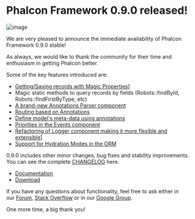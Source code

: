 <!--
slug: phalcon-framework-0-9-0-released
date: Tue Feb 05 2013 14:55:00 GMT-0500 (EST)
tags: php, phalcon, release, ORM
title: Phalcon Framework 0.9.0 released!
id: 42369409581
link: http://blog.phalconphp.com/post/42369409581/phalcon-framework-0-9-0-released
raw: {"blog_name":"phalconphp","id":42369409581,"post_url":"http://blog.phalconphp.com/post/42369409581/phalcon-framework-0-9-0-released","slug":"phalcon-framework-0-9-0-released","type":"text","date":"2013-02-05 19:55:00 GMT","timestamp":1360094100,"state":"published","format":"html","reblog_key":"JhrqJvNA","tags":["php","phalcon","release","ORM"],"short_url":"http://tmblr.co/Z6PumvdTQU8j","highlighted":[],"note_count":3,"title":"Phalcon Framework 0.9.0 released!","body":"<div><img alt=\"image\" src=\"http://static.phalconphp.com/blog/img/phalcon09.jpg\"/></div>\n<p>We are very pleased to announce the immediate availability of Phalcon Framework 0.9.0 stable!</p>\n<p>As always, we would like to thank the community for their time and enthusiasm in getting Phalcon better.</p>\n<p>Some of the key features introduced are:</p>\n<ul><li><a href=\"https://docs.phalconphp.com/en/latest/reference/models.html#storing-related-records\">Getting/Saving records with Magic Properties</a>]</li>\n<li>Magic static methods to query records by fields (Robots::findById, Robots::findFirstByType, etc)</li>\n<li><a href=\"https://docs.phalconphp.com/en/latest/reference/annotations.html\">A brand-new Annotations Parser component</a></li>\n<li><a href=\"https://docs.phalconphp.com/en/latest/reference/routing.html#annotations-router\">Routing based on Annotations</a></li>\n<li><a href=\"https://docs.phalconphp.com/en/latest/reference/models.html#annotations-strategy\">Define model&rsquo;s meta-data using annotations</a></li>\n<li><a href=\"https://docs.phalconphp.com/en/latest/reference/events.html#listener-priorities\">Priorities in the Events component</a></li>\n<li><a href=\"https://docs.phalconphp.com/en/latest/reference/logging.html\">Refactoring of Logger component making it more flexible and extensible</a>]</li>\n<li><a href=\"https://docs.phalconphp.com/en/latest/reference/models.html#hydration-modes\">Support for Hydration Modes in the ORM</a></li>\n</ul><p>0.9.0 includes other minor changes, bug fixes and stability improvements. You can see the complete <a href=\"https://github.com/phalcon/cphalcon/blob/0.9.0/CHANGELOG\">CHANGELOG</a> here.</p>\n<ul><li><a href=\"https://docs.phalconphp.com/en/latest/\">Documentation</a></li>\n<li><a href=\"https://phalconphp.com/download\">Download</a></li>\n</ul><p>If you have any questions about functionality, feel free to ask either in our <a href=\"http://forum.phalconphp.com/\">Forum</a>, <a href=\"http://stackoverflow.com/questions/tagged/phalcon\">Stack Overflow</a> or in our <a href=\"https://groups.google.com/forum/#!forum/phalcon\">Google Group</a>.</p>\n<p>One more time, a big thank you!</p>","reblog":{"tree_html":"","comment":"<div><img alt=\"image\" src=\"http://static.phalconphp.com/blog/img/phalcon09.jpg\"></div>\n<p>We are very pleased to announce the immediate availability of Phalcon Framework 0.9.0 stable!</p>\n<p>As always, we would like to thank the community for their time and enthusiasm in getting Phalcon better.</p>\n<p>Some of the key features introduced are:</p>\n<ul><li><a href=\"https://docs.phalconphp.com/en/latest/reference/models.html#storing-related-records\">Getting/Saving records with Magic Properties</a>]</li>\n<li>Magic static methods to query records by fields (Robots::findById, Robots::findFirstByType, etc)</li>\n<li><a href=\"https://docs.phalconphp.com/en/latest/reference/annotations.html\">A brand-new Annotations Parser component</a></li>\n<li><a href=\"https://docs.phalconphp.com/en/latest/reference/routing.html#annotations-router\">Routing based on Annotations</a></li>\n<li><a href=\"https://docs.phalconphp.com/en/latest/reference/models.html#annotations-strategy\">Define model&rsquo;s meta-data using annotations</a></li>\n<li><a href=\"https://docs.phalconphp.com/en/latest/reference/events.html#listener-priorities\">Priorities in the Events component</a></li>\n<li><a href=\"https://docs.phalconphp.com/en/latest/reference/logging.html\">Refactoring of Logger component making it more flexible and extensible</a>]</li>\n<li><a href=\"https://docs.phalconphp.com/en/latest/reference/models.html#hydration-modes\">Support for Hydration Modes in the ORM</a></li>\n</ul><p>0.9.0 includes other minor changes, bug fixes and stability improvements. You can see the complete <a href=\"https://github.com/phalcon/cphalcon/blob/0.9.0/CHANGELOG\">CHANGELOG</a> here.</p>\n<ul><li><a href=\"https://docs.phalconphp.com/en/latest/\">Documentation</a></li>\n<li><a href=\"https://phalconphp.com/download\">Download</a></li>\n</ul><p>If you have any questions about functionality, feel free to ask either in our&nbsp;<a href=\"http://forum.phalconphp.com/\">Forum</a>, <a href=\"http://stackoverflow.com/questions/tagged/phalcon\">Stack Overflow</a> or in our <a href=\"https://groups.google.com/forum/#!forum/phalcon\">Google Group</a>.</p>\n<p>One more time, a big thank you!</p>"},"trail":[{"blog":{"name":"phalconphp","theme":{"header_full_width":1117,"header_full_height":426,"header_focus_width":758,"header_focus_height":426,"avatar_shape":"square","background_color":"#FAFAFA","body_font":"Helvetica Neue","header_bounds":"0,937,426,179","header_image":"http://static.tumblr.com/be2b0380984b972b47699d457f4c0ffb/ivjir8a/815nn0qo7/tumblr_static_28z87js742xwowwo0kco04ogs.jpg","header_image_focused":"http://static.tumblr.com/be2b0380984b972b47699d457f4c0ffb/ivjir8a/laHnn0qo9/tumblr_static_tumblr_static_28z87js742xwowwo0kco04ogs_focused_v3.jpg","header_image_scaled":"http://static.tumblr.com/be2b0380984b972b47699d457f4c0ffb/ivjir8a/815nn0qo7/tumblr_static_28z87js742xwowwo0kco04ogs_2048_v2.jpg","header_stretch":true,"link_color":"#529ECC","show_avatar":true,"show_description":true,"show_header_image":true,"show_title":true,"title_color":"#444444","title_font":"Gibson","title_font_weight":"bold"}},"post":{"id":"42369409581"},"content":"<div><img alt=\"image\" src=\"http://static.phalconphp.com/blog/img/phalcon09.jpg\"></div>\n<p>We are very pleased to announce the immediate availability of Phalcon Framework 0.9.0 stable!</p>\n<p>As always, we would like to thank the community for their time and enthusiasm in getting Phalcon better.</p>\n<p>Some of the key features introduced are:</p>\n<ul><li><a href=\"https://docs.phalconphp.com/en/latest/reference/models.html#storing-related-records\">Getting/Saving records with Magic Properties</a>]</li>\n<li>Magic static methods to query records by fields (Robots::findById, Robots::findFirstByType, etc)</li>\n<li><a href=\"https://docs.phalconphp.com/en/latest/reference/annotations.html\">A brand-new Annotations Parser component</a></li>\n<li><a href=\"https://docs.phalconphp.com/en/latest/reference/routing.html#annotations-router\">Routing based on Annotations</a></li>\n<li><a href=\"https://docs.phalconphp.com/en/latest/reference/models.html#annotations-strategy\">Define model's meta-data using annotations</a></li>\n<li><a href=\"https://docs.phalconphp.com/en/latest/reference/events.html#listener-priorities\">Priorities in the Events component</a></li>\n<li><a href=\"https://docs.phalconphp.com/en/latest/reference/logging.html\">Refactoring of Logger component making it more flexible and extensible</a>]</li>\n<li><a href=\"https://docs.phalconphp.com/en/latest/reference/models.html#hydration-modes\">Support for Hydration Modes in the ORM</a></li>\n</ul><p>0.9.0 includes other minor changes, bug fixes and stability improvements. You can see the complete <a href=\"https://github.com/phalcon/cphalcon/blob/0.9.0/CHANGELOG\">CHANGELOG</a> here.</p>\n<ul><li><a href=\"https://docs.phalconphp.com/en/latest/\">Documentation</a></li>\n<li><a href=\"https://phalconphp.com/download\">Download</a></li>\n</ul><p>If you have any questions about functionality, feel free to ask either in our <a href=\"http://forum.phalconphp.com/\">Forum</a>, <a href=\"http://stackoverflow.com/questions/tagged/phalcon\">Stack Overflow</a> or in our <a href=\"https://groups.google.com/forum/#!forum/phalcon\">Google Group</a>.</p>\n<p>One more time, a big thank you!</p>","content_raw":"<div><img alt=\"image\" src=\"http://static.phalconphp.com/blog/img/phalcon09.jpg\"></div>\r\n<p>We are very pleased to announce the immediate availability of Phalcon Framework 0.9.0 stable!</p>\r\n<p>As always, we would like to thank the community for their time and enthusiasm in getting Phalcon better.</p>\r\n<p>Some of the key features introduced are:</p>\r\n<ul><li><a href=\"https://docs.phalconphp.com/en/latest/reference/models.html#storing-related-records\">Getting/Saving records with Magic Properties</a>]</li>\r\n<li>Magic static methods to query records by fields (Robots::findById, Robots::findFirstByType, etc)</li>\r\n<li><a href=\"https://docs.phalconphp.com/en/latest/reference/annotations.html\">A brand-new Annotations Parser component</a></li>\r\n<li><a href=\"https://docs.phalconphp.com/en/latest/reference/routing.html#annotations-router\">Routing based on Annotations</a></li>\r\n<li><a href=\"https://docs.phalconphp.com/en/latest/reference/models.html#annotations-strategy\">Define model's meta-data using annotations</a></li>\r\n<li><a href=\"https://docs.phalconphp.com/en/latest/reference/events.html#listener-priorities\">Priorities in the Events component</a></li>\r\n<li><a href=\"https://docs.phalconphp.com/en/latest/reference/logging.html\">Refactoring of Logger component making it more flexible and extensible</a>]</li>\r\n<li><a href=\"https://docs.phalconphp.com/en/latest/reference/models.html#hydration-modes\">Support for Hydration Modes in the ORM</a></li>\r\n</ul><p>0.9.0 includes other minor changes, bug fixes and stability improvements. You can see the complete <a href=\"https://github.com/phalcon/cphalcon/blob/0.9.0/CHANGELOG\">CHANGELOG</a> here.</p>\r\n<ul><li><a href=\"https://docs.phalconphp.com/en/latest/\">Documentation</a></li>\r\n<li><a href=\"https://phalconphp.com/download\">Download</a></li>\r\n</ul><p>If you have any questions about functionality, feel free to ask either in our&nbsp;<a href=\"http://forum.phalconphp.com/\">Forum</a>, <a href=\"http://stackoverflow.com/questions/tagged/phalcon\">Stack Overflow</a> or in our <a href=\"https://groups.google.com/forum/#!forum/phalcon\">Google Group</a>.</p>\r\n<p>One more time, a big thank you!</p>","is_current_item":true,"is_root_item":true}]}
publish: 2013-02-05
-->


Phalcon Framework 0.9.0 released!
=================================

![image](http://static.phalconphp.com/blog/img/phalcon09.jpg)

We are very pleased to announce the immediate availability of Phalcon
Framework 0.9.0 stable!

As always, we would like to thank the community for their time and
enthusiasm in getting Phalcon better.

Some of the key features introduced are:

-   [Getting/Saving records with Magic
    Properties](https://docs.phalconphp.com/en/latest/reference/models.html#storing-related-records)]
-   Magic static methods to query records by fields (Robots::findById,
    Robots::findFirstByType, etc)
-   [A brand-new Annotations Parser
    component](https://docs.phalconphp.com/en/latest/reference/annotations.html)
-   [Routing based on
    Annotations](https://docs.phalconphp.com/en/latest/reference/routing.html#annotations-router)
-   [Define model's meta-data using
    annotations](https://docs.phalconphp.com/en/latest/reference/models.html#annotations-strategy)
-   [Priorities in the Events
    component](https://docs.phalconphp.com/en/latest/reference/events.html#listener-priorities)
-   [Refactoring of Logger component making it more flexible and
    extensible](https://docs.phalconphp.com/en/latest/reference/logging.html)]
-   [Support for Hydration Modes in the
    ORM](https://docs.phalconphp.com/en/latest/reference/models.html#hydration-modes)

0.9.0 includes other minor changes, bug fixes and stability
improvements. You can see the complete
[CHANGELOG](https://github.com/phalcon/cphalcon/blob/0.9.0/CHANGELOG)
here.

-   [Documentation](https://docs.phalconphp.com/en/latest/)
-   [Download](https://phalconphp.com/download)

If you have any questions about functionality, feel free to ask either
in our [Forum](http://forum.phalconphp.com/), [Stack
Overflow](http://stackoverflow.com/questions/tagged/phalcon) or in our
[Google Group](https://groups.google.com/forum/#!forum/phalcon).

One more time, a big thank you!

